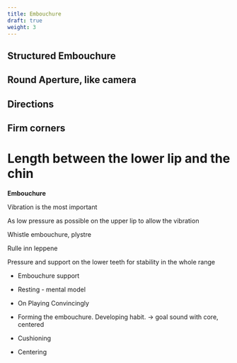 ```yaml
---
title: Embouchure
draft: true
weight: 3
---
```



## Structured Embouchure


## Round Aperture, like camera

## Directions

## Firm corners

# Length between the lower lip and the chin

**Embouchure**

Vibration is the most important

As low pressure as possible on the upper lip to allow the vibration

Whistle embouchure, plystre

Rulle inn leppene

Pressure and support on the lower teeth for stability in the whole range
- Embouchure support
- Resting - mental model
- On Playing Convincingly

- Forming the embouchure. Developing habit. -> goal sound with core, centered


- Cushioning
- Centering
